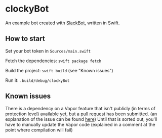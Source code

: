 # clockyBot

An example bot created with [SlackBot](), written in Swift.

## How to start

Set your bot token in `Sources/main.swift`

Fetch the dependencies: `swift package fetch`

Build the project: `swift build` (see "Known issues")

Run it: `.build/debug/clockyBot`

## Known issues

There is a dependency on a Vapor feature that isn't publicly (in terms of protection level) available yet, but a [pull request](https://github.com/vapor/vapor/pull/786) has been submitted. (an explanation of the issue can be found [here](https://github.com/vapor/vapor/issues/785))
Until that is sorted out, you'll have to manually update the Vapor code (explained in a comment at the point where compilation will fail)
